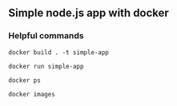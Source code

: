 ## Simple node.js app with docker


### Helpful commands

```
docker build . -t simple-app
```

```
docker run simple-app
```

```
docker ps
```


```
docker images
```

